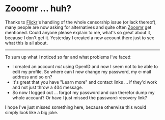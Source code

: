 # Zooomr ... huh?

Thanks to [Flickr](http://flickr.com)'s handling of the whole censorship issue (or lack thereof), many people are now asking for alternatives and quite often [Zooomr](http://zooomr.com) get mentioned. Could anyone please explain to me, what's so great about it, because I don't get it. Yesterday I created a new account there just to see what this is all about. 



-------------------------------



To sum up what I noticed so far and what problems I've faced:

* I created an account _not_ using OpenID and now I seem not to be able to edit my profile. So where can I now change my password, my e-mail address and so on?
* It's great that you have "Learn more" and contact links ... if they'd work and not just throw a 404 message.
* So now I logged out ... forgot my password and can therefor dump my whole account? Or have I just missed the password-recovery link?

I hope I've just missed something here, because otherwise this would simply look like a big joke.